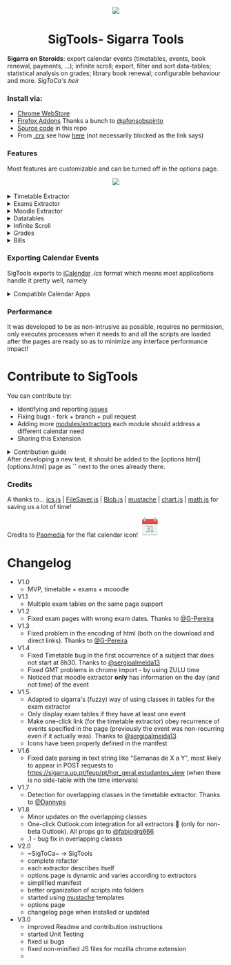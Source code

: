 <p align="center">
 <a href="https://chrome.google.com/webstore/detail/sigarra-to-calendar/piefgbacnljenipiifjopkfifeljjkme">
  <img src="icons/icon-512.png" width="128"/>
 </a>
</p>
<h1 align="center">SigTools- Sigarra Tools</h1>

**Sigarra on Steroids**: export calendar events (timetables, events, book renewal, payments, ...); infinite scroll; export, filter and sort data-tables; statistical analysis on grades; library book renewal; configurable behaviour and more. *SigToCa's heir*

### Install via:
 - [Chrome WebStore](https://chrome.google.com/webstore/detail/sigarra-to-calendar/piefgbacnljenipiifjopkfifeljjkme)
 - [Firefox Addons](https://addons.mozilla.org/en-US/firefox/addon/sigtools/) Thanks a bunch to [@afonsobspinto](https://github.com/afonsobspinto)
 - [Source code](https://developer.chrome.com/extensions/getstarted#unpacked) in this repo
 - From [.crx](https://github.com/msramalho/SigTools/blob/master/extra/SigTools.crx) see how [here](https://www.wikihow.com/Add-Blocked-Extensions-in-Google-Chrome) (not necessarily blocked as the link says)

### Features
Most features are customizable and can be turned off in the options page.

<p align="center"><img  src="https://i.imgur.com/To7F74T.gif" height="300px"></p>

<details>
<summary>Timetable Extractor</summary>
<p>
<ul>
    <li>Personal schedule</li>
    <li>Teacher schedule, try ... <a href="https://sigarra.up.pt/feup/pt/hor_geral.docentes_view?pv_doc_codigo=231081">Ademar</a></li>
    <li>Subject schedule, try ... <a href="(https://sigarra.up.pt/feup/pt/hor_geral.ucurr_view?pv_ocorrencia_id=399898">RCOM</a></li>
    <li>Any other schedule (from sigarra, not just feup) that respects the major formats found</li>
</ul>
</p>
</details>

<details>
<summary>Exams Extractor</summary>
<p>
<ul>
    <li>Exams page, try ... <a href="https://sigarra.up.pt/feup/pt/exa_geral.mapa_de_exames?p_curso_id=741">MIEIC</a></li>
    <li>Any other exams page (from sigarra, not just feup) that respects the major formats found</li>
</ul>
</p>
</details>

<details>
<summary>Moodle Extractor</summary>
<p>
<ul>
    <li>Hover over a moodle event on the calendar and an option to add to Google Calendar (with One click) becomes available</li>
    <li>Moodle already has functionality to export events in the iCal format <a href="https://moodle.up.pt/calendar/export.php">here</a></li>
</ul>
 -
 -
</p>
</details>

<details>
<summary>Datatables</summary>
<p>
Any Sigarra data-table is now:
<ul>
    <li>exportable (copy-paste, csv, excel, pdf)</li>
    <li>sortable by any column</li>
    <li>searchable by a query box</li>
</ul>
</p>
</details>

<details>
<summary>Infinite Scroll</summary>
<p>
<ul>
    <li>Any page that has paginated tables now has infinite scroll (example: search for MIEIC students)</li>
</ul>
</p>
</details>

<details>
<summary>Grades</summary>
<p>
<ul>
    <li>Every time a teacher releases grades for a subject, you can go to that page and check statistics over your grades and how they compare with the rest of the students.</li>
</ul>
</p>
</details>

<details>
<summary>Bills</summary>
<p>
<ul>
    <li>If you are fast enough, you can go to your 🏃running 💸account (Conta Corrente) and add those debts with their deadline to your calendar, so you don't forget to pay what you own (pagar o que deves)</li>
</ul>
</p>
</details>



### Exporting Calendar Events
SigTools exports to [iCalendar](https://en.wikipedia.org/wiki/ICalendar) *.ics* format which means most applications handle it pretty well, namely
<details>
<summary>Compatible Calendar Apps</summary>
<p>
<ul>
    <li><a href="https://support.google.com/calendar/answer/37118?hl=en">Google Calendar</a></li>
    <li><a href="https://support.apple.com/guide/calendar/import-or-export-calendars-icl1023/mac">Apple Calendar</a></li>
    <li>IBM Lotus Notes</li>
    <li>Yahoo! Calendar</li>
    <li>Evolution (software)</li>
    <li>eM Client</li>
    <li>Lightning extension for Mozilla Thunderbird and SeaMonkey</li>
    <li>[partially] by Microsoft Outlook and Novell GroupWise</li>
</ul>
</p>
</details>


### Performance
It was developed to be as non-intrusive as possible, requires no permission, only executes processes when it needs to and all the scripts are loaded after the pages are ready so as to minimize any interface performance impact!


# Contribute to SigTools
You can contribute by:
 - Identifying and reporting [issues](https://github.com/msramalho/SigTools/issues)
 - Fixing bugs - fork + branch + pull request
 - Adding more [modules/extractors](https://github.com/msramalho/SigTools/tree/master/js/extractors) each module should address a different calendar need
 - Sharing this Extension

<details>
<summary>Contribution guide</summary>
<p>


## Code structure
 * `extractors` for all the scripts that extract information from a page and act accordingly
 * `lib` for external scripts
 * `scripts` for the JS scripts that are atomic or that are used for an `hmtl` page
 * `utils` for functions that are reused among the `extractors` and other scripts

In the [manifest.json](manifest.json) file, in the `content_scripts` section, there is an initial match to load all the global scripts and then, for each page, each extractor is loaded.

### Extractors code
```javascript
class NewExtractor extends Extractor{
    constructor() {
        super();
        ...
        this.ready(); // this will trigger init and then attachIfPossible
    }
    //must implement: structure, attachIfPossible
    structure() { return {...} }
    attachIfPossible() {...}
    ...
}
// All the functions that are used by this script but do not
// belong to the class definition should follow the above line
...
```
By default, each extractor that inherits from `Extractor` already has the `storage.boolean.apply` and `storage.text.exclude_urls_csv` options.

The `structure()` method should return an object that describes the extractor, following this stub:
```javascript
{
    extractor: "the name of the extractor", // must be unique among extractors
    description: "a simple description of what it does",
    parameters: [{//a list of the parameters that can be used ny users
            name: "name of the parameter",
            description: "either describe or exemplify"
        }
        //... other parameters
    ],
    storage: { // the variables to save for this extractor (in the local storage)
        text: [ //variables that should be displayed and edited in <input type="text">
            {
                name: "the name of the variable, eg: title",
                default: "The default value, eg: [${acronym}] - ${room.name}"
            }
        ],
        textarea: [ //variables that should be displayed and edited in <textarea></textarea>
            {
                name: "description",
                default: "another description - can have <strong>HTML</strong> inside"
            }
        ],
        boolean: [ //variables that should be displayed and edited in <input type="checkbox">
            {
                name: "isHTML",
                default: true
            }
        ]
    }
}
```
After developing a new extractor, it should be added to the [options.html](options.html) page as `<script src="js/extractors/NAME.js"></script>` next to the ones already there.

<!-- same for tests and <script></script> -->

### Tests
Testing a browser extension is hard. Nonetheless, we try. Tests are located in the [tests](tests/) folder and we use [mocha](https://mochajs.org/) and [chai](https://www.chaijs.com/) along with some [improvised magic](tests/setup.js).

To run tests open the [tests.html](tests.html) file on the browser, this was the only way as chrome extensions cannot be fully developed as ES6 modules, as of now. This system works fairly well.

To create a new test, check the previous ones. If you need to load html as the current jquery context (you will for evey test with jquery selectors) you can do:
```javascript
describe('what the test is about', function() {
    it('should return some results', function(done) {
        updatejQueryContext("new_context.html").then(() => {
            // your tests
            done()
        }).catch(done)
    })
})
```
or, for the context to be global:

```javascript
describe('what the test is about', function() {
    before(() => {
        return new Promise((resolve)=>{
            updatejQueryContext("new_context.html").then(resolve)
        })
    })
    it('should return some results', function(done) {
        // your tests
    })
})
describe(...
```
</p>
</details>
After developing a new test, it should be added to the [options.html](options.html) page as `<script src="test/extractors/NAME.js"></script>` next to the ones already there.



### Credits

A thanks to...  [ics.js](https://github.com/nwcell/ics.js) | [FileSaver.js](https://github.com/eligrey/FileSaver.js) | [Blob.js](https://github.com/eligrey/Blob.js) | [mustache](https://github.com/janl/mustache.js/) | [chart.js](https://github.com/chartjs/Chart.js) | [math.js](https://github.com/josdejong/mathjs/) for saving us a lot of time!

Credits to [Paomedia](https://www.iconfinder.com/icons/285665/calendar_icon) for the flat calendar icon! ![](icons/calendar.svg)


# Changelog
 - V1.0
    - MVP, timetable + exams + mooodle
 - V1.1
    - Multiple exam tables on the same page support
 - V1.2
    - Fixed exam pages with wrong exam dates. Thanks to [@G-Pereira](https://github.com/G-Pereira)
 - V1.3
    - Fixed problem in the encoding of html (both on the download and direct links). Thanks to [@G-Pereira](https://github.com/G-Pereira)
 - V1.4
    - Fixed Timetable bug in the first occurrence of a subject that does not start at 8h30. Thanks to [@sergioalmeida13](https://github.com/sergioalmeida13)
    - Fixed GMT problems in chrome import - by using ZULU time
    - Noticed that moodle extractor **only** has information on the day (and not time) of the event
 - V1.5
    - Adapted to sigarra's (fuzzy) way of using classes in tables for the exam extractor
    - Only display exam tables if they have at least one event
    - Make one-click link (for the timetable extractor) obey recurrence of events specified in the page (previously the event was non-recurring even if it actually was). Thanks to [@sergioalmeida13](https://github.com/sergioalmeida13)
    - Icons have been properly defined in the manifest
 - V1.6
    - Fixed date parsing in text string like "Semanas de X a Y", most likely to appear in POST requests to https://sigarra.up.pt/feup/pt/hor_geral.estudantes_view (when there is no side-table with the time intervals)
 - V1.7
    - Detection for overlapping classes in the timetable extractor. Thanks to [@Dannyps](https://github.com/Dannyps)
 - V1.8
    - Minor updates on the overlapping classes
    - One-click Outlook.com integration for all extractors 🎉 (only for non-beta Outlook). All props go to [@fabiodrg666](https://github.com/fabiodrg666)
    - .1 - bug fix in overlapping classes
 - V2.0
    - ~SigToCa~ -> SigTools
    - complete refactor
    - each extractor describes itself
    - options page is dynamic and varies according to extractors
    - simplified manifest
    - better organization of scripts into folders
    - started using [mustache](https://github.com/janl/mustache.js/) templates
    - options page
    - changelog page when installed or updated
- V3.0
    - improved Readme and contribution instructions
    - started Unit Testing
    - fixed ui bugs
    - fixed non-minified JS files for mozilla chrome extension
    -
